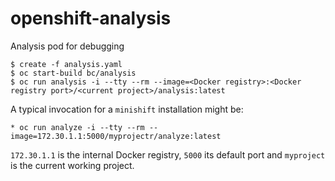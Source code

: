 # openshift-analysis
Analysis pod for debugging

```
$ create -f analysis.yaml
$ oc start-build bc/analysis
$ oc run analysis -i --tty --rm --image=<Docker registry>:<Docker registry port>/<current project>/analysis:latest
```
A typical invocation for a `minishift` installation might be:
```
* oc run analyze -i --tty --rm --image=172.30.1.1:5000/myprojectr/analyze:latest
```
`172.30.1.1` is the internal Docker registry, `5000` its default port and `myproject` is the current working project.
